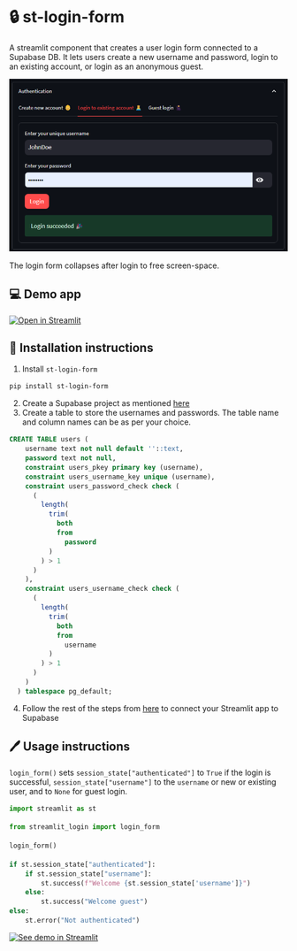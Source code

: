 # :lock: st-login-form

A streamlit component that creates a user login form connected to a Supabase DB. It lets users create a new username and password, login to an existing account, or login as an anonymous guest.

![Form screenshot](assets/screenshot.png)

The login form collapses after login to free screen-space.

## :computer: Demo app
[![Open in Streamlit](https://static.streamlit.io/badges/streamlit_badge_black_white.svg)](https://st-lgn-form.streamlit.app/)

## :construction: Installation instructions 

1. Install `st-login-form` 
```sh
pip install st-login-form
```
2. Create a Supabase project as mentioned [here](https://docs.streamlit.io/knowledge-base/tutorials/databases/supabase#sign-in-to-supabase-and-create-a-project)
3. Create a table to store the usernames and passwords. The table name and column names can be as per your choice.
```sql
CREATE TABLE users (
    username text not null default ''::text,
    password text not null,
    constraint users_pkey primary key (username),
    constraint users_username_key unique (username),
    constraint users_password_check check (
      (
        length(
          trim(
            both
            from
              password
          )
        ) > 1
      )
    ),
    constraint users_username_check check (
      (
        length(
          trim(
            both
            from
              username
          )
        ) > 1
      )
    )
  ) tablespace pg_default;
```
4. Follow the rest of the steps from [here](https://docs.streamlit.io/knowledge-base/tutorials/databases/supabase#copy-your-app-secrets-to-the-cloud) to connect your Streamlit app to Supabase


## :pen: Usage instructions

`login_form()` sets `session_state["authenticated"]` to `True` if the login is successful, `session_state["username"]` to the `username` or new or existing user, and to `None` for guest login.

```python
import streamlit as st

from streamlit_login import login_form

login_form()

if st.session_state["authenticated"]:
    if st.session_state["username"]:
        st.success(f"Welcome {st.session_state['username']}")
    else:
        st.success("Welcome guest")
else:
    st.error("Not authenticated")
```

[![See demo in Streamlit](https://static.streamlit.io/badges/streamlit_badge_black_white.svg)](https://st-lgn-form.streamlit.app/)